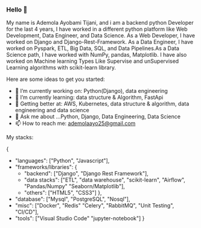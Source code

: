 ### Hello 👋
My name is Ademola Ayobami Tijani, and i am a backend python Developer for the last 4 years, I have worked in a different python platform like Web Development, Data Engineer, and Data Science. As a Web Developer, I have worked on Django and Django-Rest-Framework. As a Data Engineer, I have worked on Pyspark, ETL, Big Data, SQL, and Data Pipelines.As a Data Science path, I have worked with NumPy, pandas, Matplotlib.
I have also worked on Machine learning Types Like Supervise and unSupervised Learning algorithms with scikit-learn library.



Here are some ideas to get you started:

- 🔭 I’m currently working on: Python(Django), data engineering
- 🌱 I’m currently learning: data structure & Algorithm, FastApi
- 👯 Getting better at: AWS, Kubernetes, data structure & algorithm, data engineering and data science
- 💬 Ask me about ...Python, Django, Data Engineering, Data Science
- 📫 How to reach me: ademolaayo25@gmail.com



My stacks:

{
  - "languages": ["Python", "Javascript"],
  - "frameworks/libraries": {
    -  "backend": ["Django", "Django Rest Framework"],
    -  "data stacks": ["ETL", "data warehouse", "scikit-learn", "Airflow", "Pandas/Numpy" "Seaborn/Matplotlib"],
    -  "others": ["HTML5", "CSS3"]
  },
  - "database": ["Mysql", "PostgreSQL", "Nosql"],
  - "misc": ["Docker", "Redis" "Celery", "RabbitMQ", "Unit Testing", "CI/CD"],
  - "tools": ["Visual Studio Code" "jupyter-notebook"]
}
